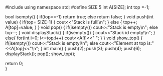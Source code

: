 #include<iostream>
using namespace std;
#define SIZE 5
int A[SIZE];
int top =-1;

bool isempty()
{
	if(top==-1)
	return true;
	else
	   return false;
}
void push(int value)
{
	if(top= SIZE-1)
	{
		cout<<"Stack is full!\n";
	}
	else 
	{
		top++;
		A[top]=value;
	}
}
void pop()
{
	if(isempty())
	cout<<"Stack is empty\n";
	else top--;
}
void displayStack()
{
	if(isempty())
	{
		cout<<"Stack id empty!\n";
	}
	else{
		for(int i=0; i<=top;i++)
		cout<<A[i]<<" ";
	}
}
void show_top()
{
	if(isempty())
	cout<<"Stack is empty!\n";
	else
	cout<<"Element at top is:"<<A[top]<<"\n";
}
int main()
{
push(2);
push(3);
push(4);
push(6);
displayStack();
pop();
show_top(); 

return 0;	
}
